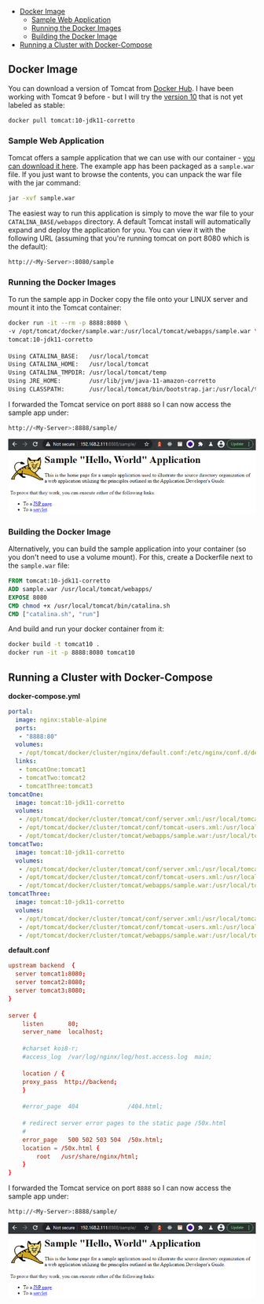 <!-- TOC -->

- [Docker Image](#docker-image)
    - [Sample Web Application](#sample-web-application)
    - [Running the Docker Images](#running-the-docker-images)
    - [Building the Docker Image](#building-the-docker-image)
- [Running a Cluster with Docker-Compose](#running-a-cluster-with-docker-compose)

<!-- /TOC -->


## Docker Image

You can download a version of Tomcat from [Docker Hub](https://hub.docker.com/_/tomcat?tab=tags&page=1&ordering=last_updated). I have been working with Tomcat 9 before - but I will try the [version 10](https://tomcat.apache.org/tomcat-10.0-doc/index.html) that is not yet labeled as stable:


```bash
docker pull tomcat:10-jdk11-corretto
```


### Sample Web Application


Tomcat offers a sample application that we can use with our container - [you can download it here](https://tomcat.apache.org/tomcat-10.0-doc/appdev/sample/). The example app has been packaged as a `sample.war` file. If you just want to browse the contents, you can unpack the war file with the jar command:


```bash
jar -xvf sample.war
```


The easiest way to run this application is simply to move the war file to your `CATALINA_BASE/webapps` directory. A default Tomcat install will automatically expand and deploy the application for you. You can view it with the following URL (assuming that you're running tomcat on port 8080 which is the default):


```bash
http://<My-Server>:8080/sample
```



### Running the Docker Images

To run the sample app in Docker copy the file onto your LINUX server and mount it into the Tomcat container:


```bash
docker run -it --rm -p 8888:8080 \
-v /opt/tomcat/docker/sample.war:/usr/local/tomcat/webapps/sample.war \
tomcat:10-jdk11-corretto

Using CATALINA_BASE:   /usr/local/tomcat
Using CATALINA_HOME:   /usr/local/tomcat
Using CATALINA_TMPDIR: /usr/local/tomcat/temp
Using JRE_HOME:        /usr/lib/jvm/java-11-amazon-corretto
Using CLASSPATH:       /usr/local/tomcat/bin/bootstrap.jar:/usr/local/tomcat/bin/tomcat-juli.jar
```


I forwarded the Tomcat service on port `8888` so I can now access the sample app under:


```bash
http://<My-Server>:8888/sample/
```


![Tomcat 10 Docker Cluster](./tomcat10-docker-cluster_01.png)



### Building the Docker Image

Alternatively, you can build the sample application into your container (so you don't need to use a volume mount). For this, create a Dockerfile next to the `sample.war` file:


```Dockerfile
FROM tomcat:10-jdk11-corretto
ADD sample.war /usr/local/tomcat/webapps/
EXPOSE 8080
CMD chmod +x /usr/local/tomcat/bin/catalina.sh
CMD ["catalina.sh", "run"]
```

And build and run your docker container from it:


```bash
docker build -t tomcat10 .
docker run -it -p 8888:8080 tomcat10
```


## Running a Cluster with Docker-Compose

__docker-compose.yml__

```yml
portal:
  image: nginx:stable-alpine
  ports:
   - "8888:80"
  volumes:
   - /opt/tomcat/docker/cluster/nginx/default.conf:/etc/nginx/conf.d/default.conf
  links:
   - tomcatOne:tomcat1
   - tomcatTwo:tomcat2
   - tomcatThree:tomcat3
tomcatOne:
  image: tomcat:10-jdk11-corretto
  volumes:
   - /opt/tomcat/docker/cluster/tomcat/conf/server.xml:/usr/local/tomcat/conf/server.xml
   - /opt/tomcat/docker/cluster/tomcat/conf/tomcat-users.xml:/usr/local/tomcat/conf/tomcat-users.xml
   - /opt/tomcat/docker/cluster/tomcat/webapps/sample.war:/usr/local/tomcat/webapps/sample.war
tomcatTwo:
  image: tomcat:10-jdk11-corretto
  volumes:
   - /opt/tomcat/docker/cluster/tomcat/conf/server.xml:/usr/local/tomcat/conf/server.xml
   - /opt/tomcat/docker/cluster/tomcat/conf/tomcat-users.xml:/usr/local/tomcat/conf/tomcat-users.xml
   - /opt/tomcat/docker/cluster/tomcat/webapps/sample.war:/usr/local/tomcat/webapps/sample.war
tomcatThree:
  image: tomcat:10-jdk11-corretto
  volumes:
   - /opt/tomcat/docker/cluster/tomcat/conf/server.xml:/usr/local/tomcat/conf/server.xml
   - /opt/tomcat/docker/cluster/tomcat/conf/tomcat-users.xml:/usr/local/tomcat/conf/tomcat-users.xml
   - /opt/tomcat/docker/cluster/tomcat/webapps/sample.war:/usr/local/tomcat/webapps/sample.war
```

__default.conf__

```conf
upstream backend  {
  server tomcat1:8080;
  server tomcat2:8080;
  server tomcat3:8080;
}

server {
    listen       80;
    server_name  localhost;

    #charset koi8-r;
    #access_log  /var/log/nginx/log/host.access.log  main;

    location / {
	proxy_pass  http://backend;
    }

    #error_page  404              /404.html;

    # redirect server error pages to the static page /50x.html
    #
    error_page   500 502 503 504  /50x.html;
    location = /50x.html {
        root   /usr/share/nginx/html;
    }
}

```


I forwarded the Tomcat service on port `8888` so I can now access the sample app under:


```bash
http://<My-Server>:8888/sample/
```


![Tomcat 10 Docker Cluster](./tomcat10-docker-cluster_01.png)